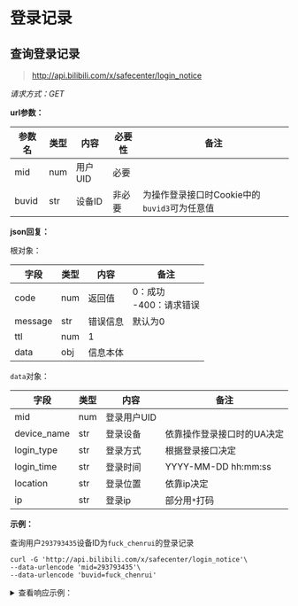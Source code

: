# 登录记录

## 查询登录记录

> http://api.bilibili.com/x/safecenter/login_notice

*请求方式：GET*

**url参数：**

| 参数名 | 类型 | 内容    | 必要性 | 备注                                         |
| ------ | ---- | ------- | ------ | -------------------------------------------- |
| mid    | num  | 用户UID | 必要   |                                              |
| buvid  | str  | 设备ID  | 非必要 | 为操作登录接口时Cookie中的`buvid3`可为任意值 |

**json回复：**

根对象：

| 字段    | 类型 | 内容     | 备注                        |
| ------- | ---- | -------- | --------------------------- |
| code    | num  | 返回值   | 0：成功<br />-400：请求错误 |
| message | str  | 错误信息 | 默认为0                     |
| ttl     | num  | 1        |                             |
| data    | obj  | 信息本体 |                             |

`data`对象：

| 字段        | 类型 | 内容        | 备注                       |
| ----------- | ---- | ----------- | -------------------------- |
| mid         | num  | 登录用户UID |                            |
| device_name | str  | 登录设备    | 依靠操作登录接口时的UA决定 |
| login_type  | str  | 登录方式    | 根据登录接口决定           |
| login_time  | str  | 登录时间    | YYYY-MM-DD hh:mm:ss        |
| location    | str  | 登录位置    | 依靠ip决定                 |
| ip          | str  | 登录ip      | 部分用`*`打码              |

**示例：**

查询用户`293793435`设备ID为`fuck_chenrui`的登录记录

```shell
curl -G 'http://api.bilibili.com/x/safecenter/login_notice'\
--data-urlencode 'mid=293793435'\
--data-urlencode 'buvid=fuck_chenrui'
```

<details>
<summary>查看响应示例：</summary>

```json
{
    "code": 0,
    "message": "0",
    "ttl": 1,
    "data": {
        "mid": 293793435,
        "device_name": "Chrome浏览器",
        "login_type": "扫码登录",
        "login_time": "2020-10-02 22:42:38",
        "location": "中国陕西渭南",
        "ip": "36.40.***.**"
    }
}
```

</details>